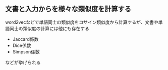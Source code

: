 ## 文書と入力からを様々な類似度を計算する
word2vecなどで単語同士の類似度をコサイン類似度から計算するが、文書や単語同士の類似度の計算には他にも存在する

- Jaccard係数
- Dice係数
- Simpson係数

などが挙げられる
